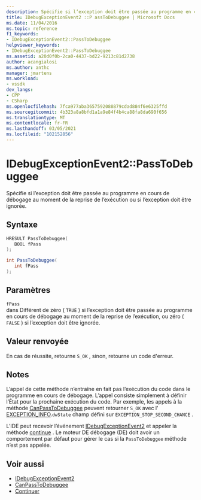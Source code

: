 ```yaml
---
description: Spécifie si l’exception doit être passée au programme en cours de débogage au moment de la reprise de l’exécution ou si l’exception doit être ignorée.
title: IDebugExceptionEvent2 ::P assToDebuggee | Microsoft Docs
ms.date: 11/04/2016
ms.topic: reference
f1_keywords:
- IDebugExceptionEvent2::PassToDebuggee
helpviewer_keywords:
- IDebugExceptionEvent2::PassToDebuggee
ms.assetid: a20d0f0b-2ca0-4437-bd22-9213c81d2738
author: acangialosi
ms.author: anthc
manager: jmartens
ms.workload:
- vssdk
dev_langs:
- CPP
- CSharp
ms.openlocfilehash: 7fca977aba3657592088879cdad884f6e6325ffd
ms.sourcegitcommit: 4b323a8a8bfd1a1a9e84f4b4ca88fa8da690f656
ms.translationtype: MT
ms.contentlocale: fr-FR
ms.lasthandoff: 03/05/2021
ms.locfileid: "102152856"
---
```

# <a name="idebugexceptionevent2passtodebuggee"></a>IDebugExceptionEvent2::PassToDebuggee
Spécifie si l’exception doit être passée au programme en cours de débogage au moment de la reprise de l’exécution ou si l’exception doit être ignorée.

## <a name="syntax"></a>Syntaxe

```cpp
HRESULT PassToDebuggee(
   BOOL fPass
);
```

```csharp
int PassToDebuggee(
   int fPass
);
```

## <a name="parameters"></a>Paramètres
`fPass`\
dans Différent de zéro ( `TRUE` ) si l’exception doit être passée au programme en cours de débogage au moment de la reprise de l’exécution, ou zéro ( `FALSE` ) si l’exception doit être ignorée.

## <a name="return-value"></a>Valeur renvoyée
 En cas de réussite, retourne `S_OK` , sinon, retourne un code d'erreur.

## <a name="remarks"></a>Notes
 L’appel de cette méthode n’entraîne en fait pas l’exécution du code dans le programme en cours de débogage. L’appel consiste simplement à définir l’État pour la prochaine exécution du code. Par exemple, les appels à la méthode [CanPassToDebuggee](../../../extensibility/debugger/reference/idebugexceptionevent2-canpasstodebuggee.md) peuvent retourner `S_OK` avec l' [EXCEPTION_INFO](../../../extensibility/debugger/reference/exception-info.md).`dwState` champ défini sur `EXCEPTION_STOP_SECOND_CHANCE` .

 L’IDE peut recevoir l’événement [IDebugExceptionEvent2](../../../extensibility/debugger/reference/idebugexceptionevent2.md) et appeler la méthode [continue](../../../extensibility/debugger/reference/idebugprogram2-continue.md) . Le moteur DE débogage (DE) doit avoir un comportement par défaut pour gérer le cas si la `PassToDebuggee` méthode n’est pas appelée.

## <a name="see-also"></a>Voir aussi
- [IDebugExceptionEvent2](../../../extensibility/debugger/reference/idebugexceptionevent2.md)
- [CanPassToDebuggee](../../../extensibility/debugger/reference/idebugexceptionevent2-canpasstodebuggee.md)
- [Continuer](../../../extensibility/debugger/reference/idebugprogram2-continue.md)
